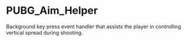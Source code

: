 # PUBG_Aim_Helper
Background key press event handler that assists the player in controlling vertical spread during shooting.
